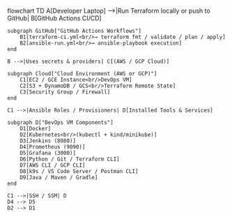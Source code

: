 flowchart TD
    A[Developer Laptop] -->|Run Terraform locally or push to GitHub| B[GitHub Actions CI/CD]

    subgraph GitHub["GitHub Actions Workflows"]
        B1[terraform-ci.yml<br/>→ terraform fmt / validate / plan / apply]
        B2[ansible-run.yml<br/>→ ansible-playbook execution]
    end

    B -->|Uses secrets & providers| C[(AWS / GCP Cloud)]

    subgraph Cloud["Cloud Environment (AWS or GCP)"]
        C1[EC2 / GCE Instance<br/>DevOps VM]
        C2[S3 + DynamoDB / GCS<br/>Terraform Remote State]
        C3[Security Group / Firewall]
    end

    C1 -->|Ansible Roles / Provisioners| D[Installed Tools & Services]

    subgraph D["DevOps VM Components"]
        D1[Docker]
        D2[Kubernetes<br/>(kubectl + kind/minikube)]
        D3[Jenkins (8080)]
        D4[Prometheus (9090)]
        D5[Grafana (3000)]
        D6[Python / Git / Terraform CLI]
        D7[AWS CLI / GCP CLI]
        D8[k9s / VS Code Server / Postman CLI]
        D9[Java / Maven / Gradle]
    end

    C1 -->|SSH / SSM| D
    D4 --> D5
    D2 --> D1
